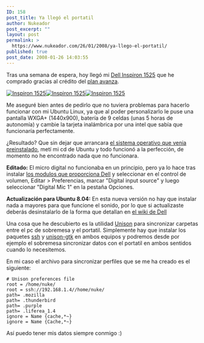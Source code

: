 ```yaml
---
ID: 158
post_title: Ya llegó el portatil
author: Nukeador
post_excerpt: ""
layout: post
permalink: >
  https://www.nukeador.com/26/01/2008/ya-llego-el-portatil/
published: true
post_date: 2008-01-26 14:03:55
---
```

<p> Tras una semana de espera, hoy llegó mi <a href="http://www1.euro.dell.com/content/products/productdetails.aspx/inspnnb_1525?c=es&amp;cs=esdhs1&amp;l=es&amp;s=dhs">Dell Inspiron 1525</a> que he comprado gracias al crédito del <a href="http://www.planavanza.es/LineasEstrategicas/AreasDeActuacion/CiudadaniaDigital/EquipamientoConectividad/PrestamoUniverPROY1.htm?rGuid=%7BA7D80B83-1AC8-4774-90F0-A8B5CD3BE758%7D">plan avanza</a>.</p>

<p><a href="/images/inspiron1.jpg" rel="lightbox[insp]"><img src="/images/inspiron1_small.jpg" alt="Inspiron 1525" /></a><a href="/images/inspiron2.jpg" rel="lightbox[insp]"><img src="/images/inspiron2_small.jpg" alt="Inspiron 1525" /></a><a href="/images/inspiron3.jpg" rel="lightbox[insp]"><img src="/images/inspiron3_small.jpg" alt="Inspiron 1525" /></a></p>

<p>Me aseguré bien antes de pedirlo que no tuviera problemas para hacerlo funcionar con mi Ubuntu Linux, ya que al poder personalizarlo le puse una pantalla WXGA+ (1440x900), batería de 9 celdas (unas 5 horas de autonomía) y cambie la tarjeta inalámbrica por una intel que sabía que funcionaría perfectamente.</p>

<p>¿Resultado? Que sin dejar que arrancara <a href="http://badvista.fsf.org/">el sistema operativo que venia preinstalado</a>, metí mi cd de Ubuntu y todo funcionó a la perfección, de momento no he encontrado nada que no funcionara.</p>

<p><strong>Editado:</strong> El micro digital no funcionaba en un principio, pero ya lo hace tras instalar <a href="http://linux.dell.com/files/ubuntu/linux-backports-modules-2.6.22-14-generic_2.6.22-14.50_i386.deb">los modulos que proporciona Dell</a> y seleccionar en el control de volumen, Editar > Preferencias, marcar "Digital input source" y luego seleccionar "Digital Mic 1" en la pestaña Opciones.</p>

<p><strong>Actualización para Ubuntu 8.04:</strong> En esta nueva versión no hay que instalar nada a mayores para que funcione el sonido, por lo que si actualizaste deberás desinstalarlo de la forma que detallan en <a href="http://linux.dell.com/wiki/index.php/Ubuntu_8.04/Issues/No_Sound">el wiki de Dell</a></p>

<p>Una cosa que he descubierto es la utilidad <a href="http://www.ubuntugeek.com/unison-file-synchronization-tool.html">Unison</a> para sincronizar carpetas entre el pc de sobremesa y el portatil. Simplemente hay que instalar los paquetes <a href="apt://ssh">ssh</a> y <a href="apt://unison-gtk">unison-gtk</a> en ambos equipos y podremos desde por ejemplo el sobremesa sincronizar datos con el portatil en ambos sentidos cuando lo necesitemos.</p>

<p>En mi caso el archivo para sincronizar perfiles que se me ha creado es el siguiente:</p>

<p><code># Unison preferences file<br />root = /home/nuke/<br />root = ssh://192.168.1.4//home/nuke/<br />path= .mozilla<br />path= .thunderbird<br />path= .purple<br />path= .liferea_1.4<br />ignore = Name {cache,*~}<br />ignore = Name {Cache,*~}</code></p>

<p>Así puedo tener mis datos siempre conmigo :)</p>